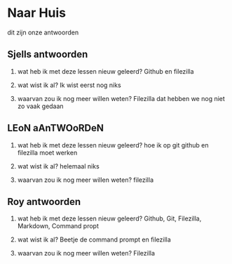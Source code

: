 
# Naar Huis
dit zijn onze antwoorden
## Sjells antwoorden


1. wat heb ik met deze lessen nieuw geleerd?
Github en filezilla

2. wat wist ik al?
Ik wist eerst nog niks 

3. waarvan zou ik nog meer willen weten?
 Filezilla dat hebben we nog niet zo vaak gedaan 


 


## LEoN aAnTWOoRDeN
1. wat heb ik met deze lessen nieuw geleerd?
hoe ik op git github en filezilla moet werken

2. wat wist ik al?
helemaal niks

3. waarvan zou ik nog meer willen weten?
filezilla 


## Roy antwoorden
1. wat heb ik met deze lessen nieuw geleerd?
Github, Git, Filezilla, Markdown, Command propt

2. wat wist ik al?
Beetje de command prompt en filezilla

3. waarvan zou ik nog meer willen weten?
Filezilla
